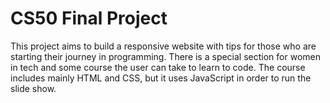 # CS50 Final Project

This project aims to build a responsive website with tips for those who are starting their journey in programming. There is a special section for women in tech and some course the user can take to learn to code.
The course includes mainly HTML and CSS, but it uses JavaScript in order to run the slide show.
 
